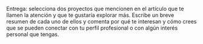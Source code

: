 Entrega: selecciona dos proyectos que mencionen en el artículo que te llamen la atención y que te gustaría explorar más. Escribe un breve resumen de cada uno de ellos y comenta por qué te interesan y cómo crees que se pueden conectar con tu perfil profesional o con algún interés personal que tengas.
